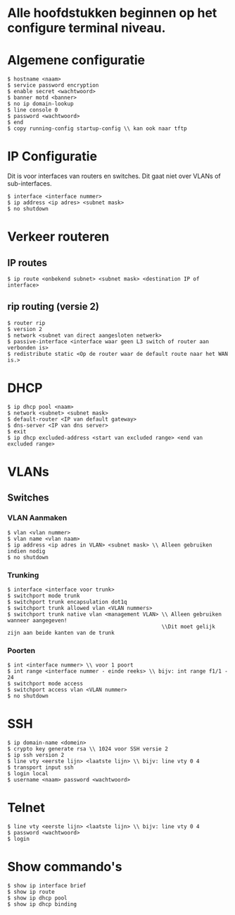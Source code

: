 # Alle hoofdstukken beginnen op het configure terminal niveau.
# Algemene configuratie
```
$ hostname <naam>
$ service password encryption
$ enable secret <wachtwoord>
$ banner motd <banner>
$ no ip domain-lookup
$ line console 0 
$ password <wachtwoord>
$ end
$ copy running-config startup-config \\ kan ook naar tftp
```
# IP Configuratie
Dit is voor interfaces van routers en switches. Dit gaat niet over VLANs of sub-interfaces. 
```
$ interface <interface nummer>
$ ip address <ip adres> <subnet mask>
$ no shutdown
```
# Verkeer routeren
## IP routes
```
$ ip route <onbekend subnet> <subnet mask> <destination IP of interface>
```
## rip routing (versie 2)
```
$ router rip
$ version 2
$ network <subnet van direct aangesloten netwerk>
$ passive-interface <interface waar geen L3 switch of router aan verbonden is>
$ redistribute static <Op de router waar de default route naar het WAN is.>
```

# DHCP
```
$ ip dhcp pool <naam>
$ network <subnet> <subnet mask>
$ default-router <IP van default gateway>
$ dns-server <IP van dns server>
$ exit
$ ip dhcp excluded-address <start van excluded range> <end van excluded range>
```

# VLANs
## Switches
### VLAN Aanmaken
```
$ vlan <vlan nummer>
$ vlan name <vlan naam>
$ ip address <ip adres in VLAN> <subnet mask> \\ Alleen gebruiken indien nodig
$ no shutdown
```
### Trunking
```
$ interface <interface voor trunk>
$ switchport mode trunk
$ switchport trunk encapsulation dot1q
$ switchport trunk allowed vlan <VLAN nummers>
$ switchport trunk native vlan <management VLAN> \\ Alleen gebruiken wanneer aangegeven! 
                                                 \\Dit moet gelijk zijn aan beide kanten van de trunk
```
### Poorten
```
$ int <interface nummer> \\ voor 1 poort
$ int range <interface nummer - einde reeks> \\ bijv: int range f1/1 - 24
$ switchport mode access
$ switchport access vlan <VLAN nummer>
$ no shutdown
```
# SSH
```
$ ip domain-name <domein>
$ crypto key generate rsa \\ 1024 voor SSH versie 2
$ ip ssh version 2
$ line vty <eerste lijn> <laatste lijn> \\ bijv: line vty 0 4
$ transport input ssh
$ login local
$ username <naam> password <wachtwoord>
```
# Telnet
```
$ line vty <eerste lijn> <laatste lijn> \\ bijv: line vty 0 4
$ password <wachtwoord>
$ login
```

# Show commando's
```
$ show ip interface brief
$ show ip route
$ show ip dhcp pool
$ show ip dhcp binding
```
